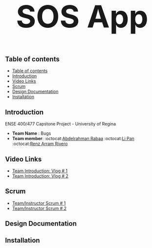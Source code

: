 <h1 align="center" style="font-size:100px" >
  SOS App
</h1>

## Table of contents
- [Table of contents](#table-of-contents)
- [Introduction](#introduction)
- [Video Links](#video-links)
- [Scrum](#scrum)
- [Design Documentation](#design-documentation)
- [Installation](#installation)


## Introduction
ENSE 400/477 Capstone Project - University of Regina 
- **Team Name** : Bugs
- **Team member**: :octocat:[Abdelrahman Rabaa](https://github.com/Rabaa-basha) :octocat:[Li Pan](https://github.com/panli200) :octocat:[Renz Arram Rivero](https://github.com/renzrivero)

## Video Links
- [Team Introduction: Vlog # 1](https://youtu.be/ziVtzf-9uPU)
- [Team Introduction: Vlog # 2](https://www.youtube.com/watch?v=kcOifqv1obA&ab_channel=BinarWorkShop)

## Scrum
- [Team/Instructor Scrum # 1](https://github.com/panli200/SOSApp/blob/main/Documentation/Scrums/Scrum%231.pdf)
- [Team/Instructor Scrum # 2](https://github.com/panli200/SOSApp/blob/main/Documentation/Scrums/Scrum%232.pdf)

## Design Documentation

## Installation
